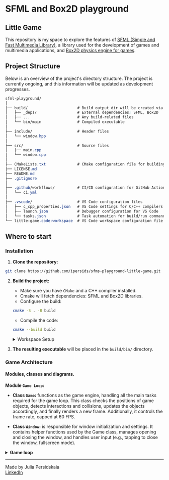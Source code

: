 # SFML and Box2D playground
## Little Game
This repository is my space to explore the features of [SFML (Simple and Fast Multimedia Library)](https://www.sfml-dev.org/index.php), a library used for the development of games and multimedia applications, and [Box2D physics engine for games](https://box2d.org/documentation/index.html).


## Project Structure
Below is an overview of the project's directory structure. The project is currently ongoing, and this information will be updated as development progresses.  

```css
sfml-playground/
│
├── build/                      # Build output dir will be created via CMake
│   ├── _deps/                  # External dependencies: SFML, Box2D
│   ├── ...                     # Any build-related files
│   └── bin/main                # Compiled executable
│
├── include/                    # Header files
│   └── window.hpp          
│
├── src/                        # Source files
│   ├── main.cpp 
│   └── window.cpp
│
├── CMakeLists.txt              # CMake configuration file for building the project
├── LICENSE.md
├── README.md
├── .gitignore
│
├── .github/workflows/          # CI/CD configuration for GitHub Actions
│   └── ci.yml
│
├── .vscode/                    # VS Code configuration files
│   ├── c_cpp_properties.json   # VS Code settings for C/C++ compilers
│   ├── launch.json             # Debugger configuration for VS Code
│   └── tasks.json              # Task automation for build/run commands
└── little-game.code-workspace  # VS Code workspace configuration file

```

## Where to start
### Installation
1. **Clone the repository:**
```bash
git clone https://github.com/ipersids/sfms-playground-little-game.git
```
2. **Build the project:**
    - Make sure you have `CMake` and a C++ compiler installed.
    - Cmake will fetch dependencies: SFML and Box2D libraries.
    - Configure the build:

    ```bash
    cmake -S . -B build
    ``` 
    - Compile the code:
    ```bash
    cmake --build build
    ```
    <details>
    <summary>Workspace Setup</summary>

    The repository includes a pre-configured [VS Code workspace](https://code.visualstudio.com/docs/editor/workspaces):  

    - *Compiler settings for C++ project* `c_cpp_properties.json`.   

    - *Build automation:* `tasks.json`.  
    `VS Code -> Terminal -> Run Task.. -> <list of tasks>`

    - *Debugging setup:* `launch.json`.  
    `VS Code -> Run and Debug -> (lldb)/(gdb) Launch -> Start Debugging`  
    <p></p>  
    <b>To get started with the workspace:</b>

    - Open the `.code-workspace` file in VS Code.
    - Ensure you have installed the necessary extensions for C++ development (C/C++, CMake Tools).
    - Use the integrated terminal and task runner for building and debugging.

    </details>  
<p></p>

3. **The resulting executable** will be placed in the `build/bin/` directory.

### Game Architecture

#### Modules, classes and diagrams.  

**Module `Game Loop`:**  

- **Class `Game`:** functions as the game engine, handling all the main tasks required for the game loop. This class checks the positions of game objects, detects interactions and collisions, updates the objects accordingly, and finally renders a new frame. Additionally, it controls the frame rate, capped at 60 FPS.  

- **Class `Window`:** is responsible for window initialization and settings. It contains helper functions used by the Game class, manages opening and closing the window, and handles user input (e.g., tapping to close the window, fullscreen mode).  

<details>

<summary><b>Game loop</b></summary>

```mermaid
---
title: Little Game
---
classDiagram
direction 
namespace GameLoop {
    class Game {
        +Game()
		+~Game()
		+HandleInput() void
		+Update() void
		+Render() void
		+GetWindow() Window**
        -MoveCharacter() void
        -Window _window;
		-sf::Texture _texture;
		-sf::Sprite _character;
		-sf::Vector2i _increment;
    }
    class Window {
        +Window()
		+Window(const std::string& title, const sf::Vector2u& size)
		+~Window()
        +StartDraw() void
		+Update() void
		+Draw(sf::Drawable& drawable) void
        +EndDraw() void
        +isClosed() bool
		+isFullscreen() bool
		+GetWindowSize() sf::Vector2u
		+SwitchFullscreen(bool mode) void
        -SetUp(const std::string& title, const sf::Vector2u& size) void
		-Destroy() void
		-Create() void
        -sf::RenderWindow _window;
		-sf::Vector2u _size;
		-std::string _title;
		-bool _isDone;
		-bool _isFullscreen;
    }
}
Game ..> Window : Dependency
```

</details>

____
Made by Julia Persidskaia  
[LinkedIn](https://www.linkedin.com/in/iuliia-persidskaia/)